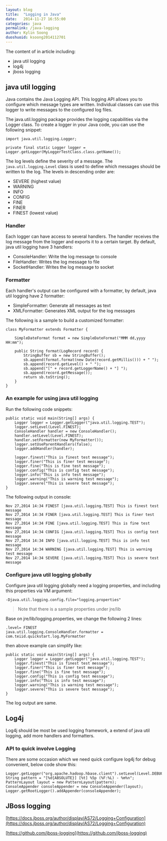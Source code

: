 ```yaml
---
layout: blog
title:  "Logging in Java"
date:   2014-11-27 16:55:00
categories: java
permalink: /java-logging
author: Kylin Soong
duoshuoid: ksoong2014112701
---
```


The content of in article including:

* java util logging
* log4j
* jboss logging

## java util logging

Java contains the Java Logging API. This logging API allows you to configure which message types are written. Individual classes can use this logger to write messages to the configured log files.

The java.util.logging package provides the logging capabilities via the Logger class.  To create a logger in your Java code, you can use the following snippet:

~~~
import java.util.logging.Logger;

private final static Logger logger = Logger.getLogger(MyLoggerTestClass.class.getName()); 
~~~

The log levels define the severity of a message. The `java.util.logging.Level` class is used to define which messages should be written to the log. The levels in descending order are:

* SEVERE (highest value)
* WARNING
* INFO
* CONFIG
* FINE
* FINER
* FINEST  (lowest value) 

### Handler

Each logger can have access to several handlers. The handler receives the log message from the logger and exports it to a certain target. By default, java util logging have 3 handlers:

* ConsoleHandler: Write the log message to console
* FileHandler: Writes the log message to file 
* SocketHandler: Writes the log message to socket

### Formatter

Each handler's output can be configured with a formatter, by default, java util logging have 2 formatter:

* SimpleFormatter: Generate all messages as text 
* XMLFormatter: Generates XML output for the log messages 

The following is a sample to build a customized formatter:

~~~
class MyFormatter extends Formatter {
	
	SimpleDateFormat format = new SimpleDateFormat("MMM dd,yyyy HH:mm");

	public String format(LogRecord record) {
		StringBuffer sb = new StringBuffer();
		sb.append(format.format(new Date(record.getMillis())) + " ");
		sb.append(record.getLevel() + " ");
		sb.append("[" + record.getLoggerName() + "] ");
		sb.append(record.getMessage());
		return sb.toString();
	}
}
~~~

### An example for using java util logging

Run the following code snippets:

~~~
public static void main(String[] args) {
	Logger logger = Logger.getLogger("java.util.logging.TEST");
	logger.setLevel(Level.FINEST);
	ConsoleHandler handler = new ConsoleHandler();
	handler.setLevel(Level.FINEST);
	handler.setFormatter(new MyFormatter());
	logger.setUseParentHandlers(false);
	logger.addHandler(handler);
			
	logger.finest("This is finest test message");
	logger.finer("This is finer test message");
	logger.fine("This is fine test message");
	logger.config("This is config test message");
	logger.info("This is info test message");
	logger.warning("This is warning test message");
	logger.severe("This is severe test message");	
}
~~~

The following output in console:

~~~
Nov 27,2014 14:34 FINEST [java.util.logging.TEST] This is finest test message
Nov 27,2014 14:34 FINER [java.util.logging.TEST] This is finer test message
Nov 27,2014 14:34 FINE [java.util.logging.TEST] This is fine test message
Nov 27,2014 14:34 CONFIG [java.util.logging.TEST] This is config test message
Nov 27,2014 14:34 INFO [java.util.logging.TEST] This is info test message
Nov 27,2014 14:34 WARNING [java.util.logging.TEST] This is warning test message
Nov 27,2014 14:34 SEVERE [java.util.logging.TEST] This is severe test message
~~~

### Configure java util logging globally 

Configure java util logging globally need a logging properties, and including this properties via VM argument:

~~~
-Djava.util.logging.config.file="logging.properties" 
~~~

> Note that there is a sample properties under jre/lib

Base on jre/lib/logging.properties, we change the following 2 lines:

~~~
.level= FINEST
java.util.logging.ConsoleHandler.formatter = com.teiid.quickstart.log.MyFormatter
~~~

then above example can simplify like:

~~~
public static void main(String[] args) {
	Logger logger = Logger.getLogger("java.util.logging.TEST");
	logger.finest("This is finest test message");
	logger.finer("This is finer test message");
	logger.fine("This is fine test message");
	logger.config("This is config test message");
	logger.info("This is info test message");
	logger.warning("This is warning test message");
	logger.severe("This is severe test message");
}
~~~

The log output are same.

## Log4j

Log4j should be most be used logging framework, a extend of java util logging, add more handlers and formatters.

### API to quick involve Logging

There are some occasion which we need quick configure log4j for debug convenient, below code show this:

~~~
Logger.getLogger("org.apache.hadoop.hbase.client").setLevel(Level.DEBUG);
String pattern = "[%d{ABSOLUTE}] [%t] %5p (%F:%L) - %m%n";
PatternLayout layout = new PatternLayout(pattern);
ConsoleAppender consoleAppender = new ConsoleAppender(layout);
Logger.getRootLogger().addAppender(consoleAppender);  
~~~

## JBoss logging

[https://docs.jboss.org/author/display/AS72/Logging+Configuration](https://docs.jboss.org/author/display/AS72/Logging+Configuration)

[https://github.com/jboss-logging](https://github.com/jboss-logging)
